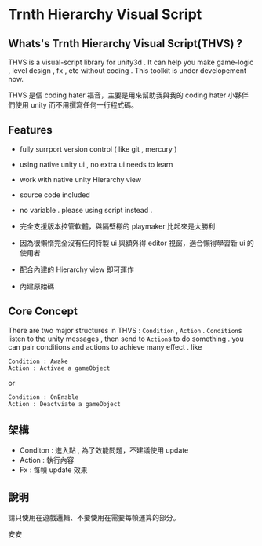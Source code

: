 Trnth Hierarchy Visual Script
=============================

Whats's Trnth Hierarchy Visual Script(THVS) ?
-------

THVS is a visual-script library for unity3d . It can help you make game-logic , level design , fx , etc without coding . This toolkit is under developement now.

THVS 是個 coding hater 福音，主要是用來幫助我與我的 coding hater 小夥伴們使用 unity 而不用撰寫任何一行程式碼。

Features 
--------

- fully surrport version control ( like git , mercury )
- using native unity ui , no extra ui needs to learn 
- work with native unity Hierarchy view
- source code included
- no variable . please using script instead .

- 完全支援版本控管軟體，與隔壁棚的 playmaker 比起來是大勝利
- 因為很懶惰完全沒有任何特製 ui 與額外得 editor 視窗，適合懶得學習新 ui 的使用者
- 配合內建的 Hierarchy view 即可運作
- 內建原始碼

Core Concept 
------------

There are two major structures in THVS : `Condition` , `Action` . `Condition`s listen to the unity messages , then send to `Action`s to do something . you can pair conditions and actions to achieve many effect . like 

	Condition : Awake
	Action : Activae a gameObject  

or 

	Condition : OnEnable
	Action : Deactviate a gameObject


架構
--------

- Conditon : 進入點 , 為了效能問題，不建議使用 update 
- Action : 執行內容
- Fx : 每幀 update 效果

說明
-----

請只使用在遊戲邏輯、不要使用在需要每幀運算的部分。

安安